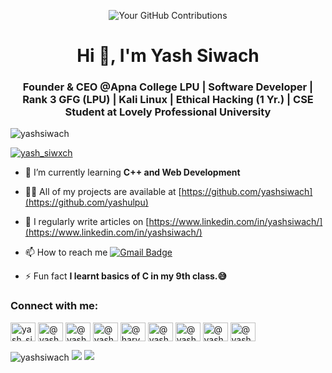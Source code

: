 <!-- Customized GitHub contribution graph -->
<p align="center">
  <img src="https://ghchart.rshah.org/yashsiwach" alt="Your GitHub Contributions" />
</p>





<h1 align="center">Hi 👋, I'm Yash Siwach</h1>
<h3 align="center"> Founder & CEO @Apna College LPU </> | Software Developer | Rank 3 GFG (LPU) | Kali Linux | Ethical Hacking (1 Yr.) | CSE Student at Lovely Professional University</h3>

<p align="left"> <img src="https://komarev.com/ghpvc/?username=yashsiwach&label=Profile%20views&color=0e75b6&style=flat" alt="yashsiwach" /> </p>



<p align="left"> <a href="https://twitter.com/yash_siwxch" target="blank"><img src="https://img.shields.io/twitter/follow/yash_siwxch?logo=twitter&style=for-the-badge" alt="yash_siwxch" /></a> </p>

- 🌱 I’m currently learning **C++ and Web Development**

- 👨‍💻 All of my projects are available at [https://github.com/yashsiwach](https://github.com/yashulpu)

- 📝 I regularly write articles on [https://www.linkedin.com/in/yashsiwach/](https://www.linkedin.com/in/yashsiwach/)

-  📫 How to reach me [![Gmail Badge](https://img.shields.io/badge/-yashsiwach684@gmail.com-c14438?style=flat-square&logo=Gmail&logoColor=white&link=mailto:chukypedro15@gmail.com)](mailto:yashsiwach684@gmail.com)

- ⚡ Fun fact **I learnt basics of C in my 9th class.😅**

<h3 align="left">Connect with me:</h3>
<p align="left">
<a href="https://twitter.com/yash_siwxch" target="blank"><img align="center" src="https://raw.githubusercontent.com/rahuldkjain/github-profile-readme-generator/master/src/images/icons/Social/twitter.svg" alt="yash_siwxch" height="30" width="40" /></a>
<a href="https://linkedin.com/in/@yash_siwach" target="blank"><img align="center" src="https://raw.githubusercontent.com/rahuldkjain/github-profile-readme-generator/master/src/images/icons/Social/linked-in-alt.svg" alt="@yash_siwach" height="30" width="40" /></a>
<a href="https://fb.com/@yash.siwach.143/" target="blank"><img align="center" src="https://raw.githubusercontent.com/rahuldkjain/github-profile-readme-generator/master/src/images/icons/Social/facebook.svg" alt="@yash.siwach.143/" height="30" width="40" /></a>
<a href="https://instagram.com/@yash_siwach" target="blank"><img align="center" src="https://raw.githubusercontent.com/rahuldkjain/github-profile-readme-generator/master/src/images/icons/Social/instagram.svg" alt="@yash_siwach" height="30" width="40" /></a>
<a href="https://www.youtube.com/c/@haryanviprogrammer" target="blank"><img align="center" src="https://raw.githubusercontent.com/rahuldkjain/github-profile-readme-generator/master/src/images/icons/Social/youtube.svg" alt="@haryanviprogrammer" height="30" width="40" /></a>
<a href="https://www.codechef.com/users/@yash_siwach" target="blank"><img align="center" src="https://cdn.jsdelivr.net/npm/simple-icons@3.1.0/icons/codechef.svg" alt="@yash_siwach" height="30" width="40" /></a>
<a href="https://www.hackerrank.com/@yash_siwach" target="blank"><img align="center" src="https://raw.githubusercontent.com/rahuldkjain/github-profile-readme-generator/master/src/images/icons/Social/hackerrank.svg" alt="@yash_siwach" height="30" width="40" /></a>
<a href="https://www.leetcode.com/@yashsiwach" target="blank"><img align="center" src="https://raw.githubusercontent.com/rahuldkjain/github-profile-readme-generator/master/src/images/icons/Social/leet-code.svg" alt="@yashsiwach" height="30" width="40" /></a>
<a href="https://auth.geeksforgeeks.org/user/@yashsixach" target="blank"><img align="center" src="https://raw.githubusercontent.com/rahuldkjain/github-profile-readme-generator/master/src/images/icons/Social/geeks-for-geeks.svg" alt="@yashsixach" height="30" width="40" /></a>
</p>





<img align="center" src="https://github-readme-streak-stats.herokuapp.com/?user=yashsiwach&" alt="yashsiwach" />
<img src= "https://user-images.githubusercontent.com/73097560/115834477-dbab4500-a447-11eb-908a-139a6edaec5c.gif">



<img src= "https://user-images.githubusercontent.com/73097560/115834477-dbab4500-a447-11eb-908a-139a6edaec5c.gif">
    
</div>

